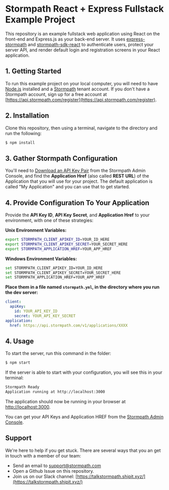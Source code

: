 # Stormpath React + Express Fullstack Example Project

This repository is an example fullstack web application using React on the
front-end and Express.js as your back-end server. It uses [express-stormpath][]
and [stormpath-sdk-react][] to authenticate users, protect your server API,
and render default login and registration screens in your React application.

## 1. Getting Started

To run this example project on your local computer, you will need to have
[Node.js][] installed and a [Stormpath][] tenant account.
If you don't have a Stormpath account, sign up for a free account at [https://api.stormpath.com/register](https://api.stormpath.com/register).

## 2. Installation

Clone this repository, then using a terminal, navigate to the directory and run the following:

```bash
$ npm install
```

## 3. Gather Stormpath Configuration

You'll need to [Download an API Key Pair](https://docs.stormpath.com/rest/product-guide/latest/quickstart.html#create-an-api-key-pair) from the Stormpath Admin Console, and find the **Application Href** (also called **REST URL**) of the Application that you will use for your project. The default application is called "My Application" and you can use that to get started.

## 4. Provide Configuration To Your Application

Provide the **API Key ID**, **API Key Secret**, and **Application Href** to your environment, with one of these strategies:

**Unix Environment Variables:**

```bash
export STORMPATH_CLIENT_APIKEY_ID=YOUR_ID_HERE
export STORMPATH_CLIENT_APIKEY_SECRET=YOUR_SECRET_HERE
export STORMPATH_APPLICATION_HREF=YOUR_APP_HREF
```

**Windows Environment Variables:**

```bash
set STORMPATH_CLIENT_APIKEY_ID=YOUR_ID_HERE
set STORMPATH_CLIENT_APIKEY_SECRET=YOUR_SECRET_HERE
set STORMPATH_APPLICATION_HREF=YOUR_APP_HREF
```

**Place them in a file named `stormpath.yml`, in the directory where you run the dev server:**

```yaml
client:
  apiKey:
    id: YOUR_API_KEY_ID
    secret: YOUR_API_KEY_SECRET
application:
  href: https://api.stormpath.com/v1/applications/XXXX
```

## 4. Usage

To start the server, run this command in the folder:

```bash
$ npm start
```

If the server is able to start with your configuration, you will see this in
your terminal:

```bash
Stormpath Ready
Application running at http://localhost:3000
```

The application should now be running in your browser at [http://localhost:3000](http://localhost:3000).

You can get your API Keys and Application HREF from the
[Stormpath Admin Console][].

## Support

We're here to help if you get stuck.  There are several ways that you an get in
touch with a member of our team:

* Send an email to [support@stormpath.com](mailto:support@stormpath.com)
* Open a Github Issue on this repository.
* Join us on our Slack channel: [https://talkstormpath.shipit.xyz/](https://talkstormpath.shipit.xyz/)

[Node.js]: https://nodejs.org
[Stormpath]: https://stormpath.com
[Stormpath Admin Console]: https://api.stormpath.com
[stormpath-sdk-react]: https://github.com/stormpath/stormpath-sdk-react
[express-stormpath]: https://github.com/stormpath/express-stormpath

